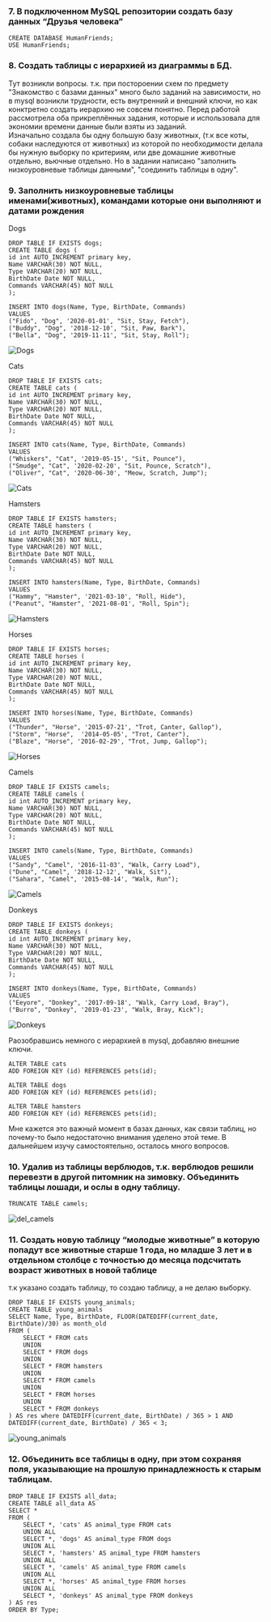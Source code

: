 ### **7. В подключенном MySQL репозитории создать базу данных “Друзья человека”**
```
CREATE DATABASE HumanFriends;  
USE HumanFriends;
```

### **8. Создать таблицы с иерархией из диаграммы в БД.**  
Тут возникли вопросы. т.к. при постороении схем по предмету "Знакомство с базами данных" много было заданий на зависимости, но в mysql возникли трудности, есть внутренний и внешний ключи, но как конктретно создать иерархию не совсем понятно. Перед работой рассмотрела оба прикреплённых задания, которые и использовала для экономии времени данные были взяты из заданий.  
Изначально создала бы одну большую базу животных, (т.к все коты, собаки наследуются от животных) из которой по необходимости делала бы нужную выборку по критериям, или две домашние животные отдельно, вьючные отдельно. Но в задании написано "заполнить низкоуровневые таблицы данными", "соединить таблицы в одну". 
### **9. Заполнить низкоуровневые таблицы именами(животных), командами которые они выполняют и датами рождения**

Dogs
```
DROP TABLE IF EXISTS dogs;
CREATE TABLE dogs (
id int AUTO_INCREMENT primary key,
Name VARCHAR(30) NOT NULL,
Type VARCHAR(20) NOT NULL,
BirthDate Date NOT NULL,
Commands VARCHAR(45) NOT NULL
);

INSERT INTO dogs(Name, Type, BirthDate, Commands) 
VALUES 
("Fido", "Dog", '2020-01-01', "Sit, Stay, Fetch"),
("Buddy", "Dog", '2018-12-10', "Sit, Paw, Bark"),
("Bella", "Dog", '2019-11-11', "Sit, Stay, Roll");
```
![Dogs](png/dogs.png)

Cats
```
DROP TABLE IF EXISTS cats;
CREATE TABLE cats (
id int AUTO_INCREMENT primary key,
Name VARCHAR(30) NOT NULL,
Type VARCHAR(20) NOT NULL,
BirthDate Date NOT NULL,
Commands VARCHAR(45) NOT NULL
);

INSERT INTO cats(Name, Type, BirthDate, Commands) 
VALUES 
("Whiskers", "Cat", '2019-05-15', "Sit, Pounce"),
("Smudge", "Cat", '2020-02-20', "Sit, Pounce, Scratch"),
("Oliver", "Cat", '2020-06-30', "Meow, Scratch, Jump");
```
![Cats](png/cats.png)

Hamsters
```
DROP TABLE IF EXISTS hamsters;
CREATE TABLE hamsters (
id int AUTO_INCREMENT primary key,
Name VARCHAR(30) NOT NULL,
Type VARCHAR(20) NOT NULL,
BirthDate Date NOT NULL,
Commands VARCHAR(45) NOT NULL
);

INSERT INTO hamsters(Name, Type, BirthDate, Commands) 
VALUES 
("Hammy", "Hamster", '2021-03-10', "Roll, Hide"),
("Peanut", "Hamster", '2021-08-01', "Roll, Spin");
```
![Hamsters](png/hamsters.png)

Horses
```
DROP TABLE IF EXISTS horses;
CREATE TABLE horses (
id int AUTO_INCREMENT primary key,
Name VARCHAR(30) NOT NULL,
Type VARCHAR(20) NOT NULL,
BirthDate Date NOT NULL,
Commands VARCHAR(45) NOT NULL
);

INSERT INTO horses(Name, Type, BirthDate, Commands) 
VALUES 
("Thunder",	"Horse", '2015-07-21', "Trot, Canter, Gallop"),
("Storm", "Horse",	'2014-05-05', "Trot, Canter"),
("Blaze", "Horse", '2016-02-29', "Trot, Jump, Gallop");
```
![Horses](png/horses.png)

Camels
```
DROP TABLE IF EXISTS camels;
CREATE TABLE camels (
id int AUTO_INCREMENT primary key,
Name VARCHAR(30) NOT NULL,
Type VARCHAR(20) NOT NULL,
BirthDate Date NOT NULL,
Commands VARCHAR(45) NOT NULL
);

INSERT INTO camels(Name, Type, BirthDate, Commands) 
VALUES 
("Sandy", "Camel", '2016-11-03', "Walk, Carry Load"),
("Dune", "Camel", '2018-12-12',	"Walk, Sit"),
("Sahara", "Camel",	'2015-08-14', "Walk, Run");
```
![Camels](png/camels.png)

Donkeys
```
DROP TABLE IF EXISTS donkeys;
CREATE TABLE donkeys (
id int AUTO_INCREMENT primary key,
Name VARCHAR(30) NOT NULL,
Type VARCHAR(20) NOT NULL,
BirthDate Date NOT NULL,
Commands VARCHAR(45) NOT NULL
);

INSERT INTO donkeys(Name, Type, BirthDate, Commands) 
VALUES 
("Eeyore", "Donkey", '2017-09-18', "Walk, Carry Load, Bray"),
("Burro", "Donkey", '2019-01-23', "Walk, Bray, Kick");
```
![Donkeys](png/donkeys.png)

Раозобравшись немного с иерархией в mysql, добавляю внешние ключи.
```
ALTER TABLE cats
ADD FOREIGN KEY (id) REFERENCES pets(id);

ALTER TABLE dogs
ADD FOREIGN KEY (id) REFERENCES pets(id);

ALTER TABLE hamsters
ADD FOREIGN KEY (id) REFERENCES pets(id);
````
Мне кажется это важный момент в базах данных, как связи таблиц, но почему-то было недостаточно внимания уделено этой теме. В дальнейшем изучу самостоятельно, осталось много вопросов.

### **10. Удалив из таблицы верблюдов, т.к. верблюдов решили перевезти в другой питомник на зимовку. Объединить таблицы лошади, и ослы в одну таблицу.**
```
TRUNCATE TABLE camels;
```
![del_camels](png/replace_camels.png)

### **11. Создать новую таблицу “молодые животные” в которую попадут все животные старше 1 года, но младше 3 лет и в отдельном столбце с точностью до месяца подсчитать возраст животных в новой таблице**
т.к указано создать таблицу, то создаю таблицу, а не делаю выборку.
```
DROP TABLE IF EXISTS young_animals;
CREATE TABLE young_animals
SELECT Name, Type, BirthDate, FLOOR(DATEDIFF(current_date, BirthDate)/30) as month_old  
FROM (
    SELECT * FROM cats
    UNION
    SELECT * FROM dogs
    UNION
    SELECT * FROM hamsters
    UNION
    SELECT * FROM camels
    UNION
    SELECT * FROM horses
    UNION
    SELECT * FROM donkeys
) AS res where DATEDIFF(current_date, BirthDate) / 365 > 1 AND DATEDIFF(current_date, BirthDate) / 365 < 3;
```
![young_animals](png/young_animals.png)

### **12. Объединить все таблицы в одну, при этом сохраняя поля, указывающие на прошлую принадлежность к старым таблицам.**

```
DROP TABLE IF EXISTS all_data;
CREATE TABLE all_data AS
SELECT * 
FROM (
    SELECT *, 'cats' AS animal_type FROM cats
    UNION ALL
    SELECT *, 'dogs' AS animal_type FROM dogs
    UNION ALL
    SELECT *, 'hamsters' AS animal_type FROM hamsters
    UNION ALL
    SELECT *, 'camels' AS animal_type FROM camels
    UNION ALL
    SELECT *, 'horses' AS animal_type FROM horses
    UNION ALL
    SELECT *, 'donkeys' AS animal_type FROM donkeys
) AS res
ORDER BY Type;
```


